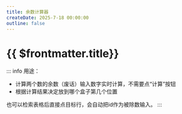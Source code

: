 ```yaml
---
title: 余数计算器
createDate: 2025-7-18 00:00:00
outline: false
---
```


<script setup>
import Quotient from '../src/components/Quotient.vue'
</script>

# {{ $frontmatter.title}}

::: info
用途：

- 计算两个数的余数（废话）输入数字实时计算，不需要点“计算”按钮
- 根据计算结果决定放到哪个盒子第几个位置

也可以检索表格后直接点目标行，会自动把id作为被除数输入。
:::

<Quotient />
